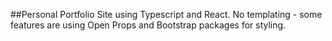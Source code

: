##Personal Portfolio Site using Typescript and React. No templating - some features are using Open Props and Bootstrap packages for styling.
